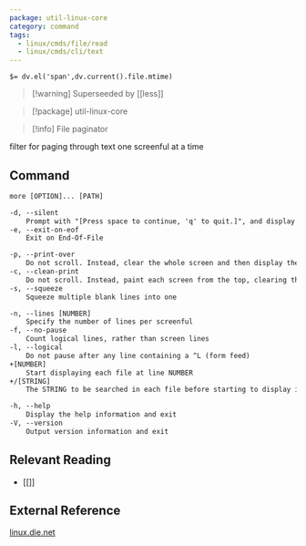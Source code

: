 ```yaml
---
package: util-linux-core
category: command
tags:
  - linux/cmds/file/read
  - linux/cmds/cli/text
---
```


`$= dv.el('span',dv.current().file.mtime)`
> [!warning] Superseeded by [[less]]

> [!package] util-linux-core

> [!info] File paginator

filter for paging through text one screenful at a time

## Command
```txt
more [OPTION]... [PATH]

-d, --silent
	Prompt with "[Press space to continue, 'q' to quit.]", and display "[Press 'h' for instructions.]" instead of ringing the bell when an illegal key is pressed
-e, --exit-on-eof
	Exit on End-Of-File

-p, --print-over
	Do not scroll. Instead, clear the whole screen and then display the text
-c, --clean-print
	Do not scroll. Instead, paint each screen from the top, clearing the remainder of each line as it is displayed
-s, --squeeze
	Squeeze multiple blank lines into one

-n, --lines [NUMBER]
	Specify the number of lines per screenful
-f, --no-pause
	Count logical lines, rather than screen lines
-l, --logical
	Do not pause after any line containing a ^L (form feed)
+[NUMBER]
	Start displaying each file at line NUMBER
+/[STRING]
	The STRING to be searched in each file before starting to display it

-h, --help
	Display the help information and exit 
-V, --version
	Output version information and exit
```

## Relevant Reading
- [[]]

## External Reference
[linux.die.net](https://linux.die.net/man/1/more)
